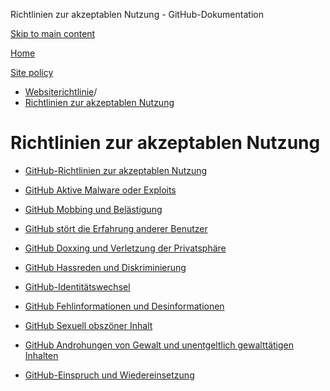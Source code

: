 Richtlinien zur akzeptablen Nutzung - GitHub-Dokumentation

[Skip to main content](#main-content)

[Home](/de)

[Site policy](/de/site-policy)

* [Websiterichtlinie](/de/site-policy)/
* [Richtlinien zur akzeptablen Nutzung](/de/site-policy/acceptable-use-policies)

Richtlinien zur akzeptablen Nutzung
==========

* [GitHub-Richtlinien zur akzeptablen Nutzung](/de/site-policy/acceptable-use-policies/github-acceptable-use-policies)

* [GitHub Aktive Malware oder Exploits](/de/site-policy/acceptable-use-policies/github-active-malware-or-exploits)

* [GitHub Mobbing und Belästigung](/de/site-policy/acceptable-use-policies/github-bullying-and-harassment)

* [GitHub stört die Erfahrung anderer Benutzer](/de/site-policy/acceptable-use-policies/github-disrupting-the-experience-of-other-users)

* [GitHub Doxxing und Verletzung der Privatsphäre](/de/site-policy/acceptable-use-policies/github-doxxing-and-invasion-of-privacy)

* [GitHub Hassreden und Diskriminierung](/de/site-policy/acceptable-use-policies/github-hate-speech-and-discrimination)

* [GitHub-Identitätswechsel](/de/site-policy/acceptable-use-policies/github-impersonation)

* [GitHub Fehlinformationen und Desinformationen](/de/site-policy/acceptable-use-policies/github-misinformation-and-disinformation)

* [GitHub Sexuell obszöner Inhalt](/de/site-policy/acceptable-use-policies/github-sexually-obscene-content)

* [GitHub Androhungen von Gewalt und unentgeltlich gewalttätigen Inhalten](/de/site-policy/acceptable-use-policies/github-threats-of-violence-and-gratuitously-violent-content)

* [GitHub-Einspruch und Wiedereinsetzung](/de/site-policy/acceptable-use-policies/github-appeal-and-reinstatement)
